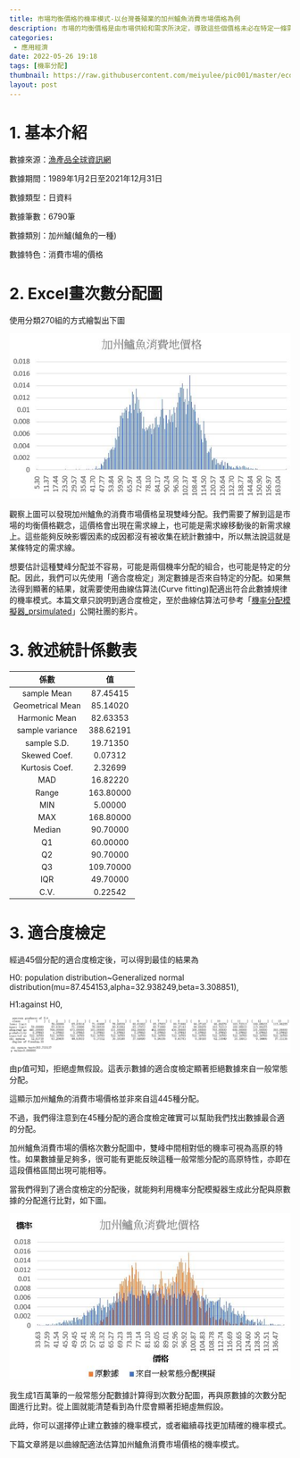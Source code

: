 ```yaml
---
title: 市場均衡價格的機率模式-以台灣養殖業的加州鱸魚消費市場價格為例
description: 市場的均衡價格是由市場供給和需求所決定，導致這些個價格未必在特定一條需求線上，因為會發生需求移動的情況。那麼這樣的統計數據資料可以反映什麼事情呢？我們一樣可以找出市場均衡價格的機率模式，再去做其他討論，例如關聯模型等。接下來就來看看我如何找出市場均衡價格的機率模式吧。
categories:
 - 應用經濟
date: 2022-05-26 19:18
tags: [機率分配]
thumbnail: https://raw.githubusercontent.com/meiyulee/pic001/master/econ/Micropterus_salmoides_0001.JPG
layout: post
---
```


# 1. 基本介紹

數據來源：[漁產品全球資訊網](https://efish.fa.gov.tw/efish/statistics/daymultidaysinglefishmultimarket.htm)

數據期間：1989年1月2日至2021年12月31日

數據類型：日資料

數據筆數：6790筆

數據類別：加州鱸(鱸魚的一種)

數據特色：消費市場的價格

# 2. Excel畫次數分配圖

使用分類270組的方式繪製出下圖

![](https://raw.githubusercontent.com/meiyulee/pic001/master/econ/Micropterus_salmoides_0001.JPG)

觀察上圖可以發現加州鱸魚的消費市場價格呈現雙峰分配。我們需要了解到這是市場的均衡價格觀念，這價格會出現在需求線上，也可能是需求線移動後的新需求線上。這些能夠反映影響因素的成因都沒有被收集在統計數據中，所以無法說這就是某條特定的需求線。

想要估計這種雙峰分配並不容易，可能是兩個機率分配的組合，也可能是特定的分配。因此，我們可以先使用「適合度檢定」測定數據是否來自特定的分配。如果無法得到顯著的結果，就需要使用曲線估算法(Curve fitting)配適出符合此數據規律的機率模式。本篇文章只說明到適合度檢定，至於曲線估算法可參考「[機率分配模擬器_prsimulated](https://fb.watch/dfrhc39D1j/)」公開社團的影片。

# 3. 敘述統計係數表

| 係數 | 值 |
| :----: | :----: |
| sample Mean | 87.45415 |
| Geometrical Mean | 85.14020|
| Harmonic Mean | 82.63353|
| sample variance | 388.62191|
| sample S.D.| 19.71350|
| Skewed Coef. | 0.07312|
| Kurtosis Coef. | 2.32699|
| MAD | 16.82220|
| Range | 163.80000|
| MIN |  5.00000|
| MAX |168.80000|
| Median | 90.70000|
| Q1  | 60.00000|
| Q2  | 90.70000|
| Q3  |109.70000|
| IQR | 49.70000|
| C.V.|  0.22542|

# 3. 適合度檢定

經過45個分配的適合度檢定後，可以得到最佳的結果為

H0: population distribution~Generalized normal distribution(mu=87.454153,alpha=32.938249,beta=3.308851),

H1:against H0,

![](https://raw.githubusercontent.com/meiyulee/pic001/master/econ/Micropterus_salmoides_0002.JPG)

由p值可知，拒絕虛無假設。這表示數據的適合度檢定顯著拒絕數據來自一般常態分配。

這顯示加州鱸魚的消費市場價格並非來自這445種分配。

不過，我們得注意到在45種分配的適合度檢定確實可以幫助我們找出數據最合適的分配。

加州鱸魚消費市場的價格次數分配圖中，雙峰中間相對低的機率可視為高原的特性。如果數據量足夠多，很可能有更能反映這種一般常態分配的高原特性，亦即在這段價格區間出現可能相等。

當我們得到了適合度檢定的分配後，就能夠利用機率分配模擬器生成此分配與原數據的分配進行比對，如下圖。

![](https://raw.githubusercontent.com/meiyulee/pic001/master/econ/Micropterus_salmoides_0003.JPG)

我生成1百萬筆的一般常態分配數據計算得到次數分配圖，再與原數據的次數分配圖進行比對。從上圖就能清楚看到為什麼會顯著拒絕虛無假設。

此時，你可以選擇停止建立數據的機率模式，或者繼續尋找更加精確的機率模式。

下篇文章將是以曲線配適法估算加州鱸魚消費市場價格的機率模式。
